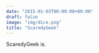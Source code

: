 ```yaml
---
date: "2015-01-03T00:00:00+00:00"
draft: false
image: "img/dice.png"
title: "ScaredyGeek"
---
```


ScaredyGeek is.
